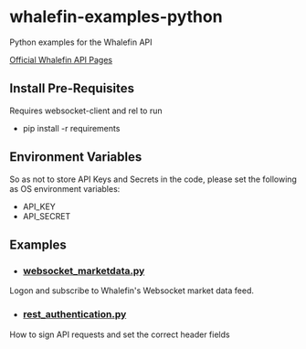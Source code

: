 # whalefin-examples-python
Python examples for the Whalefin API

[Official Whalefin API Pages](https://pro.whalefin.com/apidoc/)

## Install Pre-Requisites
Requires websocket-client and rel to run
- pip install -r requirements

## Environment Variables
So as not to store API Keys and Secrets in the code, please set the following as OS environment variables:
- API_KEY
- API_SECRET

## Examples
- ### [websocket_marketdata.py](websocket_marketdata.py)
Logon and subscribe to Whalefin's Websocket market data feed.

- ### [rest_authentication.py](rest_authentication.py)
How to sign API requests and set the correct header fields